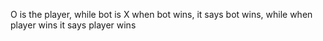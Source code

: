 O is the player, while bot is X
when bot wins, it says bot wins, while when player wins it says player wins
